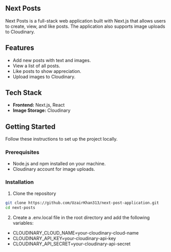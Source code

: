 ## Next Posts

Next Posts is a full-stack web application built with Next.js that allows users to create, view, and like posts. The application also supports image uploads to Cloudinary.

## Features

- Add new posts with text and images.
- View a list of all posts.
- Like posts to show appreciation.
- Upload images to Cloudinary.

## Tech Stack

- **Frontend:** Next.js, React
- **Image Storage:** Cloudinary

## Getting Started

Follow these instructions to set up the project locally.

### Prerequisites

- Node.js and npm installed on your machine.
- Cloudinary account for image uploads.

### Installation

1. Clone the repository

```bash
git clone https://github.com/UzairKhan313/next-post-application.git
cd next-posts
```

2. Create a .env.local file in the root directory and add the following variables:

- CLOUDINARY_CLOUD_NAME=your-cloudinary-cloud-name
- CLOUDINARY_API_KEY=your-cloudinary-api-key
- CLOUDINARY_API_SECRET=your-cloudinary-api-secret
